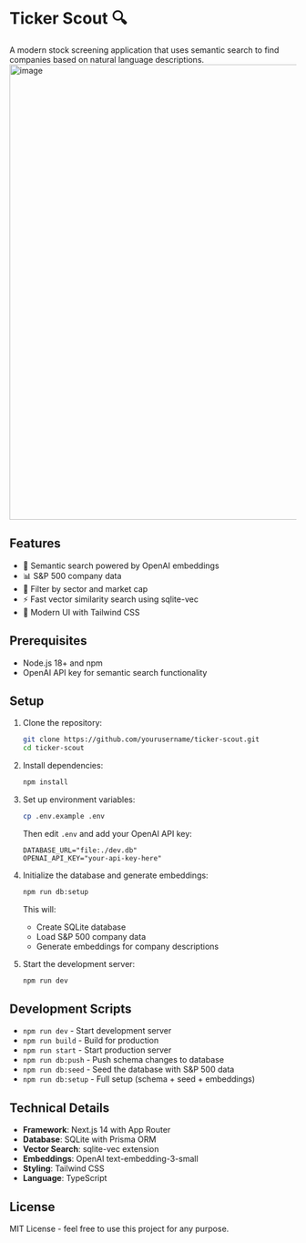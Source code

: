 # Ticker Scout 🔍

A modern stock screening application that uses semantic search to find companies based on natural language descriptions.
<img width="800" alt="image" src="https://github.com/user-attachments/assets/32d5020f-3060-4629-a8cc-3f0d42aac999" />

## Features

- 🔎 Semantic search powered by OpenAI embeddings
- 📊 S&P 500 company data
- 🎯 Filter by sector and market cap
- ⚡ Fast vector similarity search using sqlite-vec
- 🎨 Modern UI with Tailwind CSS

## Prerequisites

- Node.js 18+ and npm
- OpenAI API key for semantic search functionality

## Setup

1. Clone the repository:
   ```bash
   git clone https://github.com/yourusername/ticker-scout.git
   cd ticker-scout
   ```

2. Install dependencies:
   ```bash
   npm install
   ```

3. Set up environment variables:
   ```bash
   cp .env.example .env
   ```
   Then edit `.env` and add your OpenAI API key:
   ```
   DATABASE_URL="file:./dev.db"
   OPENAI_API_KEY="your-api-key-here"
   ```

4. Initialize the database and generate embeddings:
   ```bash
   npm run db:setup
   ```
   This will:
   - Create SQLite database
   - Load S&P 500 company data
   - Generate embeddings for company descriptions

5. Start the development server:
   ```bash
   npm run dev
   ```



## Development Scripts

- `npm run dev` - Start development server
- `npm run build` - Build for production
- `npm run start` - Start production server
- `npm run db:push` - Push schema changes to database
- `npm run db:seed` - Seed the database with S&P 500 data
- `npm run db:setup` - Full setup (schema + seed + embeddings)

## Technical Details

- **Framework**: Next.js 14 with App Router
- **Database**: SQLite with Prisma ORM
- **Vector Search**: sqlite-vec extension
- **Embeddings**: OpenAI text-embedding-3-small
- **Styling**: Tailwind CSS
- **Language**: TypeScript

## License

MIT License - feel free to use this project for any purpose.
